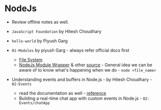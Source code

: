 # NodeJs

- Review offline notes as well.

- `JavaScript Foundation` by Hitesh Choudhary
- `hello-world` by Piyush Garg
- `01-Modules` by piyush Garg - always refer official docs first
  - [File System](https://nodejs.org/docs/latest/api/fs.html#file-system)
  - [NodeJs Module Wrapper](https://nodejs.org/api/modules.html#modules_the_module_wrapper) & other [source](https://stackoverflow.com/questions/51349900/what-does-node-module-wrapper-function-mean-in-node) - General idea we can be aware of to know what's happening when we do - `node <file_name>`
- Understanding events and buffers in Node.js - by Hitesh Choudhary - `02-Events`
  - read the documentation as well - [reference](https://nodejs.org/api/events.html#events)
  - Building a real-time chat app with custom events in Node.js - `02-Events/chatApp`
